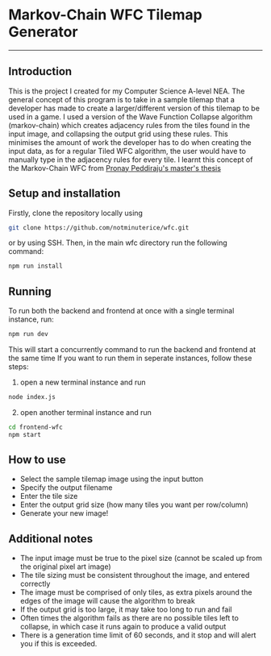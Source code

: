 # Markov-Chain WFC Tilemap Generator

---

## Introduction

This is the project I created for my Computer Science A-level NEA. The general concept of this program is to take in a sample tilemap that a developer has made to create a larger/different version of this tilemap to be used in a game. I used a version of the Wave Function Collapse algorithm (markov-chain) which creates adjacency rules from the tiles found in the input image, and collapsing the output grid using these rules. This minimises the amount of work the developer has to do when creating the input data, as for a regular Tiled WFC algorithm, the user would have to manually type in the adjacency rules for every tile. I learnt this concept of the Markov-Chain WFC from [Pronay Peddiraju's master's thesis](https://www.pronay.me/thesis-markov-chain-based-wave-function-collapse/)

## Setup and installation

Firstly, clone the repository locally using

```sh
git clone https://github.com/notminuterice/wfc.git
```

or by using SSH. Then, in the main wfc directory run the following command:

```sh
npm run install
```

## Running

To run both the backend and frontend at once with a single terminal instance, run:

```sh
npm run dev
```

This will start a concurrently command to run the backend and frontend at the same time
If you want to run them in seperate instances, follow these steps:

1. open a new terminal instance and run

```sh
node index.js
```

2. open another terminal instance and run

```sh
cd frontend-wfc
npm start
```

## How to use

- Select the sample tilemap image using the input button
- Specify the output filename
- Enter the tile size
- Enter the output grid size (how many tiles you want per row/column)
- Generate your new image!

## Additional notes

- The input image must be true to the pixel size (cannot be scaled up from the original pixel art image)
- The tile sizing must be consistent throughout the image, and entered correctly
- The image must be comprised of only tiles, as extra pixels around the edges of the image will cause the algorithm to break
- If the output grid is too large, it may take too long to run and fail
- Often times the algorithm fails as there are no possible tiles left to collapse, in which case it runs again to produce a valid output
- There is a generation time limit of 60 seconds, and it stop and will alert you if this is exceeded.
